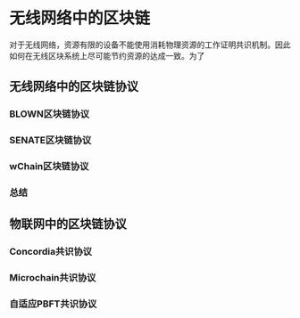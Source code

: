 # 无线网络中的区块链

对于无线网络，资源有限的设备不能使用消耗物理资源的工作证明共识机制。因此如何在无线区块系统上尽可能节约资源的达成一致。为了


## 无线网络中的区块链协议

### BLOWN区块链协议


### SENATE区块链协议


### wChain区块链协议


### 总结

## 物联网中的区块链协议

### Concordia共识协议

### Microchain共识协议


### 自适应PBFT共识协议



